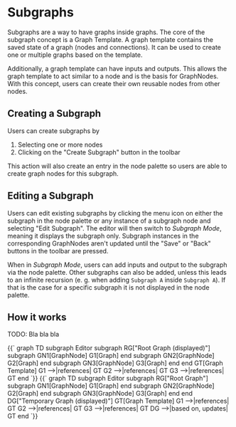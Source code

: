 # Subgraphs

Subgraphs are a way to have graphs inside graphs.
The core of the subgraph concept is a <ApiLink type="classes" module="@baklavajs/core" name="GraphTemplate">Graph Template</ApiLink>.
A graph template contains the saved state of a graph (nodes and connections).
It can be used to create one or multiple graphs based on the template.

Additionally, a graph template can have inputs and outputs.
This allows the graph template to act similar to a node and is the basis for GraphNodes.
With this concept, users can create their own reusable nodes from other nodes.

## Creating a Subgraph

Users can create subgraphs by

1. Selecting one or more nodes
2. Clicking on the "Create Subgraph" button in the toolbar

This action will also create an entry in the node palette so users are able to create graph nodes for this subgraph.

## Editing a Subgraph

Users can edit existing subgraphs by clicking the menu icon on either the subgraph in the node palette or any instance of a subgraph node and selecting "Edit Subgraph".
The editor will then switch to *Subgraph Mode*, meaning it displays the subgraph only.
Subgraph instances in the corresponding GraphNodes aren't updated until the "Save" or "Back" buttons in the toolbar are pressed.

When in *Subgraph Mode*, users can add inputs and output to the subgraph via the node palette.
Other subgraphs can also be added, unless this leads to an infinite recursion (e. g. when adding `Subgraph A` inside `Subgraph A`).
If that is the case for a specific subgraph it is not displayed in the node palette.

## How it works

TODO: Bla bla bla

<mermaid>
{{`
graph TD
    subgraph Editor
        subgraph RG["Root Graph (displayed)"]
            subgraph GN1[GraphNode]
                G1[Graph]
            end
            subgraph GN2[GraphNode]
                G2[Graph]
            end
            subgraph GN3[GraphNode]
                G3[Graph]
            end
        end
        GT[Graph Template]
        G1 -->|references| GT
        G2 -->|references| GT
        G3 -->|references| GT
    end
`}}
</mermaid>

<mermaid>
{{`
graph TD
    subgraph Editor
        subgraph RG["Root Graph"]
            subgraph GN1[GraphNode]
                G1[Graph]
            end
            subgraph GN2[GraphNode]
                G2[Graph]
            end
            subgraph GN3[GraphNode]
                G3[Graph]
            end
        end
        DG["Temporary Graph (displayed)"]
        GT[Graph Template]
        G1 -->|references| GT
        G2 -->|references| GT
        G3 -->|references| GT
        DG -->|based on, updates| GT
    end
`}}
</mermaid>